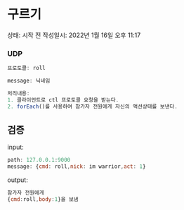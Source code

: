 # 구르기

상태: 시작 전
작성일시: 2022년 1월 16일 오후 11:17

### UDP

```jsx
프로토콜: roll

message: 닉네임

처리내용:
1. 클라이언트로 ctl 프로토콜 요청을 받는다.
2. forEach()를 사용하여 참가자 전원에게 자신의 액션상태를 보낸다.
```

## 검증

input:

```jsx
path: 127.0.0.1:9000
message: {cmd: roll,nick: im warrior,act: 1}
```

output: 

```jsx
참가자 전원에게
{cmd:roll,body:1}을 보냄
```